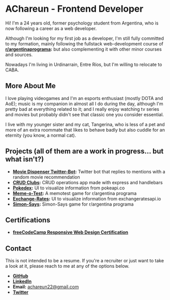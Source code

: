 # AChareun - Frontend Developer

Hi! I'm a 24 years old, former psychology student from Argentina, who is now following a career as a web developer. 

Although I'm looking for my first job as a developer, I'm still fully committed to my formation, mainly following the fullstack web-development course of **[r/argentinaprograma](https://argentinaprograma.com/):** but also complementing it with other minor courses and sources.

Nowadays I'm living in Urdinarrain, Entre Ríos, but I'm willing to relocate to CABA.

## More About Me

I love playing videogames and I'm an esports enthusiast (mostly DOTA and AoE); music is my companion in almost all I do during the day, although I'm pretty bad at everything related to it; and I really enjoy watching tv series and movies but probably didn't see that classic one you consider essential.

I live with my younger sister and my cat, Tangerina, who is less of a pet and more of an extra roommate that likes to behave badly but also cuddle for an eternity (you know, a normal cat).

## Projects (all of them are a work in progress... but what isn't?)

- **[Movie Dispenser Twitter-Bot](https://github.com/AChareun/movie-twbot):** Twitter bot that replies to mentions with a random movie recommendation
- **[CRUD Clubs](https://github.com/AChareun/crud-clubes):** CRUD operations app made with express and handlebars
- **[Pokedex](https://achareun.github.io/PokeDex/):** UI to visualize information from pokeapi.co
- **[Meme-o-Test](https://achareun.github.io/meme-o-test/):** A memotest game for r/argentina programa
- **[Exchange-Rates](https://achareun.github.io/tipos-de-cambio/#):** UI to visualize information from exchangeratesapi.io
- **[Simon-Says](https://achareun.github.io/simon-says/):** Simon-Says game for r/argentina programa

## Certifications

- **[freeCodeCamp Responsive Web Design Certification](https://www.freecodecamp.org/certification/achareun/responsive-web-design)**

## Contact

This is not intended to be a resume. If you're a recruiter or just want to take a look at it, please reach to me at any of the options below.

- **[GitHub](https://github.com/achareun)**
- **[LinkedIn](https://www.linkedin.com/in/achareun/)**
- **Email:** achareun22@gmail.com
- **[Twitter](https://twitter.com/AChareun)**
